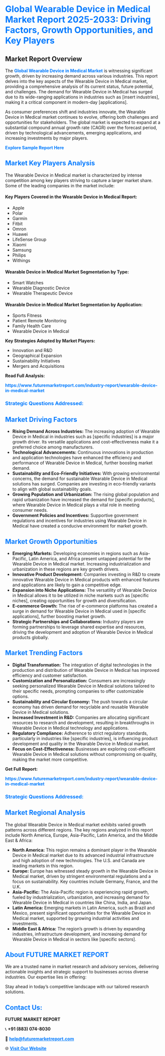 <h1 style="color: #007BFF;">Global Wearable Device in Medical Market Report 2025-2033: Driving Factors, Growth Opportunities, and Key Players</h1>

<section id="overview">
<h2>Market Report Overview</h2>
<p>The <a href="https://www.futuremarketreport.com/industry-report/wearable-device-in-medical-market" style="color: #007BFF; text-decoration: none;"><strong>Global Wearable Device in Medical Market</strong></a> is witnessing significant growth, driven by increasing demand across various industries. This report delves into the key aspects of the Wearable Device in Medical market, providing a comprehensive analysis of its current status, future potential, and challenges. The demand for Wearable Device in Medical has surged due to its wide-ranging applications in industries such as [insert industries], making it a critical component in modern-day [applications].</p>
<p>As consumer preferences shift and industries innovate, the Wearable Device in Medical market continues to evolve, offering both challenges and opportunities for stakeholders. The global market is expected to expand at a substantial compound annual growth rate (CAGR) over the forecast period, driven by technological advancements, emerging applications, and increasing investments by major players.</p>
</section>

<section id="overview">
<p><a href="https://www.futuremarketreport.com/request-sample/reportId=111454" style="color: #007BFF; text-decoration: none;"><strong>Explore Sample Report Here</strong></a></p>
</section>

<section id="key-players">
<h2 style="color: #007BFF;">Market Key Players Analysis</h2>
<p>The Wearable Device in Medical market is characterized by intense competition among key players striving to capture a larger market share. Some of the leading companies in the market include:</p>
<h4>Key Players Covered in the Wearable Device in Medical Report:</h4>
<ul><li>Apple</li><li>Polar</li><li>Garmin</li><li>Fitbit</li><li>Omron</li><li>Huawei</li><li>LifeSense Group</li><li>Xiaomi</li><li>Samsung</li><li>Philips</li><li>Withings</li></ul>
<h4>Wearable Device in Medical Market Segmentation by Type:</h4>
<ul><li>Smart Watches</li><li>Wearable Diagnostic Device</li><li>Wearable Therapeutic Device</li></ul>

<h4>Wearable Device in Medical Market Segmentation by Application:</h4>
<ul><li>Sports Fitness</li><li>Patient Remote Monitoring</li><li>Family Health Care</li><li>Wearable Device in Medical</li></ul>
<p><strong>Key Strategies Adopted by Market Players:</strong></p>
<ul>
<li>Innovation and R&D</li>
<li>Geographical Expansion</li>
<li>Sustainability Initiatives</li>
<li>Mergers and Acquisitions</li>
</ul>
</section>

<section>
<p><strong>Read Full Analysis: </strong></p><a href="https://www.futuremarketreport.com/industry-report/wearable-device-in-medical-market" style="color: #007BFF; text-decoration: none;"><strong>https://www.futuremarketreport.com/industry-report/wearable-device-in-medical-market</strong></a>
<h3 style="color: #007BFF;">Strategic Questions Addressed:</h3>
</section>

<section id="driving-factors">
<h2 style="color: #007BFF;">Market Driving Factors</h2>
<ul>
<li><strong>Rising Demand Across Industries:</strong> The increasing adoption of Wearable Device in Medical in industries such as [specific industries] is a major growth driver. Its versatile applications and cost-effectiveness make it a preferred choice among manufacturers.</li>
<li><strong>Technological Advancements:</strong> Continuous innovations in production and application technologies have enhanced the efficiency and performance of Wearable Device in Medical, further boosting market demand.</li>
<li><strong>Sustainability and Eco-Friendly Initiatives:</strong> With growing environmental concerns, the demand for sustainable Wearable Device in Medical solutions has surged. Companies are investing in eco-friendly variants to align with global sustainability goals.</li>
<li><strong>Growing Population and Urbanization:</strong> The rising global population and rapid urbanization have increased the demand for [specific products], where Wearable Device in Medical plays a vital role in meeting consumer needs.</li>
<li><strong>Government Policies and Incentives:</strong> Supportive government regulations and incentives for industries using Wearable Device in Medical have created a conducive environment for market growth.</li>
</ul>
</section>

<section id="growth-opportunities">
<h2 style="color: #007BFF;">Market Growth Opportunities</h2>
<ul>
<li><strong>Emerging Markets:</strong> Developing economies in regions such as Asia-Pacific, Latin America, and Africa present untapped potential for the Wearable Device in Medical market. Increasing industrialization and urbanization in these regions are key growth drivers.</li>
<li><strong>Innovative Product Development:</strong> Companies investing in R&D to create innovative Wearable Device in Medical products with enhanced features and applications are likely to gain a competitive edge.</li>
<li><strong>Expansion into Niche Applications:</strong> The versatility of Wearable Device in Medical allows it to be utilized in niche markets such as [specific niches], creating opportunities for growth and diversification.</li>
<li><strong>E-commerce Growth:</strong> The rise of e-commerce platforms has created a surge in demand for Wearable Device in Medical used in [specific applications], further boosting market growth.</li>
<li><strong>Strategic Partnerships and Collaborations:</strong> Industry players are forming partnerships to leverage shared expertise and resources, driving the development and adoption of Wearable Device in Medical products globally.</li>
</ul>
</section>

<section id="trending-factors">
<h2 style="color: #007BFF;">Market Trending Factors</h2>
<ul>
<li><strong>Digital Transformation:</strong> The integration of digital technologies in the production and distribution of Wearable Device in Medical has improved efficiency and customer satisfaction.</li>
<li><strong>Customization and Personalization:</strong> Consumers are increasingly seeking personalized Wearable Device in Medical solutions tailored to their specific needs, prompting companies to offer customizable options.</li>
<li><strong>Sustainability and Circular Economy:</strong> The push towards a circular economy has driven demand for recyclable and reusable Wearable Device in Medical solutions.</li>
<li><strong>Increased Investment in R&D:</strong> Companies are allocating significant resources to research and development, resulting in breakthroughs in Wearable Device in Medical technology and applications.</li>
<li><strong>Regulatory Compliance:</strong> Adherence to strict regulatory standards, particularly in industries like [specific industries], is influencing product development and quality in the Wearable Device in Medical market.</li>
<li><strong>Focus on Cost-Effectiveness:</strong> Businesses are exploring cost-efficient Wearable Device in Medical solutions without compromising on quality, making the market more competitive.</li>
</ul>
</section>

<section>
<p><strong>Get Full Report: </strong></p><a href="https://www.futuremarketreport.com/industry-report/wearable-device-in-medical-market" style="color: #007BFF; text-decoration: none;"><strong>https://www.futuremarketreport.com/industry-report/wearable-device-in-medical-market</strong></a>
<h3 style="color: #007BFF;">Strategic Questions Addressed:</h3>
</section>


<section id="regional-analysis">
<h2 style="color: #007BFF;">Market Regional Analysis</h2>
<p>The global Wearable Device in Medical market exhibits varied growth patterns across different regions. The key regions analyzed in this report include North America, Europe, Asia-Pacific, Latin America, and the Middle East & Africa:</p>
<ul>
<li><strong>North America:</strong> This region remains a dominant player in the Wearable Device in Medical market due to its advanced industrial infrastructure and high adoption of new technologies. The U.S. and Canada are leading markets in this region.</li>
<li><strong>Europe:</strong> Europe has witnessed steady growth in the Wearable Device in Medical market, driven by stringent environmental regulations and a focus on sustainability. Key countries include Germany, France, and the U.K.</li>
<li><strong>Asia-Pacific:</strong> The Asia-Pacific region is experiencing rapid growth, fueled by industrialization, urbanization, and increasing demand for Wearable Device in Medical in countries like China, India, and Japan.</li>
<li><strong>Latin America:</strong> Emerging markets in Latin America, such as Brazil and Mexico, present significant opportunities for the Wearable Device in Medical market, supported by growing industrial activities and investments.</li>
<li><strong>Middle East & Africa:</strong> The region’s growth is driven by expanding industries, infrastructure development, and increasing demand for Wearable Device in Medical in sectors like [specific sectors].</li>
</ul>
</section>

<footer>
<h2 style="color: #007BFF;">About FUTURE MARKET REPORT</h2>
<p>We are a trusted name in market research and advisory services, delivering actionable insights and strategic support to businesses across diverse industries. Our expertise lies in offering:</p>

<p>Stay ahead in today’s competitive landscape with our tailored research solutions.</p>

<h2 style="color: #007BFF;">Contact Us:</h2>
<p><strong>FUTURE MARKET REPORT</strong></p>
<p>📞 <strong>+91 (883) 074-8030</strong></p>
<p>📧 <strong><a href="mailto:help@futuremarketreport.com" style="color: #007BFF;">help@futuremarketreport.com</a></strong></p>
<p>🌐 <strong><a href="https://www.futuremarketreport.com/" style="color: #007BFF;">Visit Our Website</a></strong></p>
</footer>